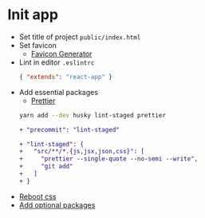 # Init app

* Set title of project `public/index.html`
* Set favicon
  - [Favicon Generator](http://realfavicongenerator.net/)
* Lint in editor `.eslintrc`
  ```json
  { "extends": "react-app" }
  ```
* Add essential packages
  - [Prettier](https://github.com/facebookincubator/create-react-app/blob/master/packages/react-scripts/template/README.md#formatting-code-automatically)
  ```bash
  yarn add --dev husky lint-staged prettier
  ```
  ```diff
  + "precommit": "lint-staged"
  ```
  ```diff
  + "lint-staged": {
  +   "src/**/*.{js,jsx,json,css}": [
  +     "prettier --single-quote --no-semi --write",
  +     "git add"
  +   ]
  + }
  ```
* [Reboot css](https://github.com/s10n/reboot.css)
* [Add optional packages](http://nomad.works/study/front-end/links-library)
